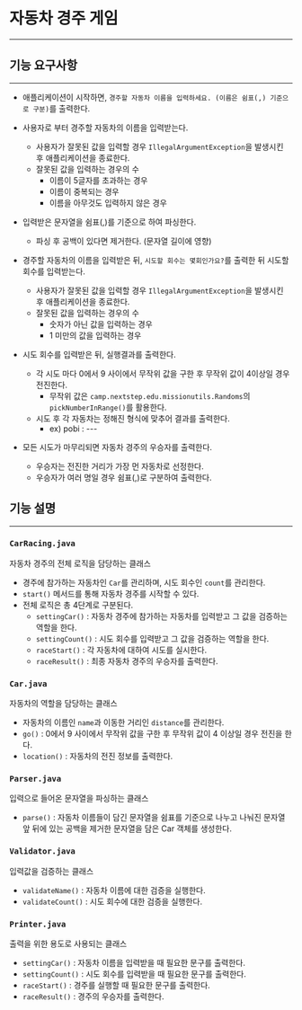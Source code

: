 # 자동차 경주 게임

---

## 기능 요구사항

---

- 애플리케이션이 시작하면, `경주할 자동차 이름을 입력하세요. (이름은 쉼표(,) 기준으로 구분)`를 출력한다.


- 사용자로 부터 경주할 자동차의 이름을 입력받는다.
  - 사용자가 잘못된 값을 입력할 경우 `IllegalArgumentException`을 발생시킨 후 애플리케이션을 종료한다.
  - 잘못된 값을 입력하는 경우의 수
    - 이름이 5글자를 초과하는 경우
    - 이름이 중복되는 경우
    - 이름을 아무것도 입력하지 않은 경우
  

- 입력받은 문자열을 쉼표(,)를 기준으로 하여 파싱한다.    
  - 파싱 후 공백이 있다면 제거한다. (문자열 길이에 영향)


- 경주할 자동차의 이름을 입력받은 뒤, `시도할 회수는 몇회인가요?`를 출력한 뒤 시도할 회수를 입력받는다.
  - 사용자가 잘못된 값을 입력할 경우 `IllegalArgumentException`을 발생시킨 후 애플리케이션을 종료한다.
  - 잘못된 값을 입력하는 경우의 수
    - 숫자가 아닌 값을 입력하는 경우
    - 1 미만의 값을 입력하는 경우


- 시도 회수를 입력받은 뒤, 실행결과를 출력한다.
  - 각 시도 마다 0에서 9 사이에서 무작위 값을 구한 후 무작위 값이 4이상일 경우 전진한다.
    - 무작위 값은 `camp.nextstep.edu.missionutils.Randoms`의 `pickNumberInRange()`를 활용한다.
  - 시도 후 각 자동차는 정해진 형식에 맞추어 결과를 출력한다.
    - ex) pobi : ---


- 모든 시도가 마무리되면 자동차 경주의 우승자를 출력한다.
  - 우승자는 전진한 거리가 가장 먼 자동차로 선정한다.
  - 우승자가 여러 명일 경우 쉼표(,)로 구분하여 출력한다.

## 기능 설명

---

### `CarRacing.java`
자동차 경주의 전체 로직을 담당하는 클래스

- 경주에 참가하는 자동차인 `Car`를 관리하며, 시도 회수인 `count`를 관리한다.
- `start()` 메서드를 통해 자동차 경주를 시작할 수 있다.
- 전체 로직은 총 4단계로 구분된다.
  - `settingCar()` : 자동차 경주에 참가하는 자동차를 입력받고 그 값을 검증하는 역할을 한다.
  - `settingCount()` : 시도 회수를 입력받고 그 값을 검증하는 역할을 한다.
  - `raceStart()` : 각 자동차에 대하여 시도를 실시한다.
  - `raceResult()` : 최종 자동차 경주의 우승자를 출력한다.


### `Car.java`
자동차의 역할을 담당하는 클래스

- 자동차의 이름인 `name`과 이동한 거리인 `distance`를 관리한다.
- `go()` :  0에서 9 사이에서 무작위 값을 구한 후 무작위 값이 4 이상일 경우 전진을 한다.
- `location()` : 자동차의 전진 정보를 출력한다.


### `Parser.java`
입력으로 들어온 문자열을 파싱하는 클래스

- `parse()` : 자동차 이름들이 담긴 문자열을 쉼표를 기준으로 나누고 나눠진 문자열 앞 뒤에 있는 공백을 제거한 문자열을 담은 Car 객체를 생성한다. 


### `Validator.java`
입력값을 검증하는 클래스

- `validateName()` : 자동차 이름에 대한 검증을 실행한다.
- `validateCount()` : 시도 회수에 대한 검증을 실행한다.

### `Printer.java`
출력을 위한 용도로 사용되는 클래스

- `settingCar()` : 자동차 이름을 입력받을 때 필요한 문구를 출력한다.
- `settingCount()` : 시도 회수를 입력받을 때 필요한 문구를 출력한다.
- `raceStart()` : 경주를 실행할 때 필요한 문구를 출력한다.
- `raceResult()` : 경주의 우승자를 출력한다.
